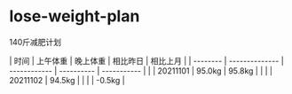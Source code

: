 # lose-weight-plan
140斤减肥计划

| 时间   | 上午体重     | 晚上体重   | 相比昨日   | 相比上月      |
| -------- | -------------- | ------------ | ---------- | ----------- | |
| 20211101   | 95.0kg     | 95.8kg     |      |        | 
| 20211102 | 94.5kg |      |  | |  -0.5kg  | 

